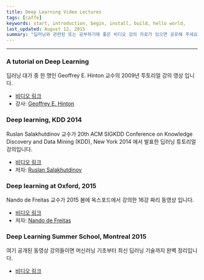 ```yaml
---
title: Deep Learning Video Lectures
tags: [caffe]
keywords: start, introduction, begin, install, build, hello world,
last_updated: August 12, 2015
summary: "딥러닝와 관련된 또는 공부하기에 좋은 비디오 강의 자료가 있으면 공유해 주세요."
---
```


***

### A tutorial on Deep Learning

딥러닝 대가 중 한 명인 Geoffrey E. Hinton 교수의 2009년 투토리얼 강의 영상 입니다. 

   * [비디오 링크](http://videolectures.net/jul09_hinton_deeplearn/)
   * 강사: [Geoffrey E. Hinton](http://www.cs.toronto.edu/~hinton/)

### Deep learning, KDD 2014
Ruslan Salakhutdinov 교수가 20th ACM SIGKDD Conference on Knowledge Discovery and Data Mining (KDD), New York 2014 에서 발표한 딥러닝 튜토리얼 강의입니다. 

   * [비디오 링크](http://videolectures.net/kdd2014_salakhutdinov_deep_learning/)
   * 저자: [Ruslan Salakhutdinov](http://www.cs.toronto.edu/~rsalakhu/index.html)

### Deep learning at Oxford, 2015
Nando de Freitas 교수가 2015 봄에 옥스포드에서 강의한 16강 짜리 동영상 입니다. 

   * [비디오 링크](https://www.youtube.com/playlist?list=PLE6Wd9FR--EfW8dtjAuPoTuPcqmOV53Fu)
   * 저자: [Nando de Freitas](http://www.cs.ox.ac.uk/people/nando.defreitas)

### Deep Learning Summer School, Montreal 2015
여기 공개된 동영상 강의들이면 머신러닝 기초부터 최신 딥러닝 기술까지 완벽 정리입니다. 

   * [비디오 링크](http://videolectures.net/deeplearning2015_montreal/)
